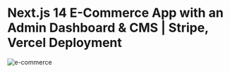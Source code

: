 # Next.js 14 E-Commerce App with an Admin Dashboard & CMS | Stripe, Vercel Deployment
![e-commerce](https://i.ibb.co/NTF7Mp5/Apple-Device-Mockups-in-Dark-Mode-Freebie.jpg)